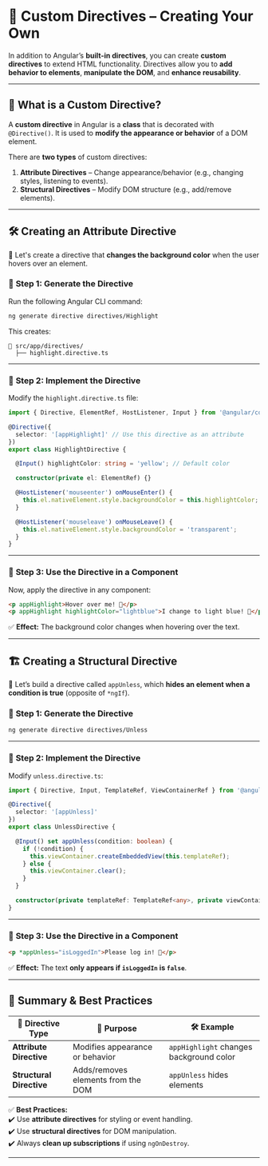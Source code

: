 
# 🎨 Custom Directives – Creating Your Own  

In addition to Angular’s **built-in directives**, you can create **custom directives** to extend HTML functionality. Directives allow you to **add behavior to elements**, **manipulate the DOM**, and **enhance reusability**.  

---

## 🔹 **What is a Custom Directive?**  

A **custom directive** in Angular is a **class** that is decorated with `@Directive()`. It is used to **modify the appearance or behavior** of a DOM element.

There are **two types** of custom directives:  

1. **Attribute Directives** – Change appearance/behavior (e.g., changing styles, listening to events).  
2. **Structural Directives** – Modify DOM structure (e.g., add/remove elements).  

---

## 🛠️ **Creating an Attribute Directive**  

🔹 Let's create a directive that **changes the background color** when the user hovers over an element.

### 📌 **Step 1: Generate the Directive**  

Run the following Angular CLI command:  

```sh
ng generate directive directives/Highlight
```

This creates:  

```
📂 src/app/directives/
  ├── highlight.directive.ts
```

---

### 📌 **Step 2: Implement the Directive**  

Modify the `highlight.directive.ts` file:  

```typescript
import { Directive, ElementRef, HostListener, Input } from '@angular/core';

@Directive({
  selector: '[appHighlight]' // Use this directive as an attribute
})
export class HighlightDirective {

  @Input() highlightColor: string = 'yellow'; // Default color

  constructor(private el: ElementRef) {}

  @HostListener('mouseenter') onMouseEnter() {
    this.el.nativeElement.style.backgroundColor = this.highlightColor;
  }

  @HostListener('mouseleave') onMouseLeave() {
    this.el.nativeElement.style.backgroundColor = 'transparent';
  }
}
```

---

### 📌 **Step 3: Use the Directive in a Component**  

Now, apply the directive in any component:  

```html
<p appHighlight>Hover over me! 🎨</p>
<p appHighlight highlightColor="lightblue">I change to light blue! 💙</p>
```

✅ **Effect:** The background color changes when hovering over the text.

---

## 🏗️ **Creating a Structural Directive**  

🔹 Let’s build a directive called `appUnless`, which **hides an element when a condition is true** (opposite of `*ngIf`).

### 📌 **Step 1: Generate the Directive**  

```sh
ng generate directive directives/Unless
```

---

### 📌 **Step 2: Implement the Directive**  

Modify `unless.directive.ts`:  

```typescript
import { Directive, Input, TemplateRef, ViewContainerRef } from '@angular/core';

@Directive({
  selector: '[appUnless]'
})
export class UnlessDirective {

  @Input() set appUnless(condition: boolean) {
    if (!condition) {
      this.viewContainer.createEmbeddedView(this.templateRef);
    } else {
      this.viewContainer.clear();
    }
  }

  constructor(private templateRef: TemplateRef<any>, private viewContainer: ViewContainerRef) {}
}
```

---

### 📌 **Step 3: Use the Directive in a Component**  

```html
<p *appUnless="isLoggedIn">Please log in! 🔑</p>
```

✅ **Effect:** The text **only appears if `isLoggedIn` is `false`**.

---

## 📌 **Summary & Best Practices**  

| 🚀 Directive Type | 🎯 Purpose | 🛠️ Example |
|------------------|-----------|------------|
| **Attribute Directive** | Modifies appearance or behavior | `appHighlight` changes background color |
| **Structural Directive** | Adds/removes elements from the DOM | `appUnless` hides elements |

✅ **Best Practices:**  
✔️ Use **attribute directives** for styling or event handling.  
✔️ Use **structural directives** for DOM manipulation.  
✔️ Always **clean up subscriptions** if using `ngOnDestroy`.  

---
